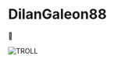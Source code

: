 # DilanGaleon88
🧌

<picture>
<source media="(prefers-color-scheme: dark)" scrset="https://m.media-amazon.com/images/M/MV5BNjdkYjI3MmEtODgwNi00NDRlLWFiN2UtOTRkOGU2NGIwMmVlXkEyXkFqcGdeQXVyNDc2ODczOTQ@._V1_QL75_UY281_CR6,0,190,281_.jpg">
<source media="(prefers-color-scheme: light)" scrset="https://d7vyj4bt6i7jd.cloudfront.net/products/5790000004836/05701018050968/05701018050968_95592_1601170643.png">
<img alt="TROLL" scr="https://cdn.anime-planet.com/manga/primary/reborn-1-285x428.jpg?t=1723746730">
</picture>

